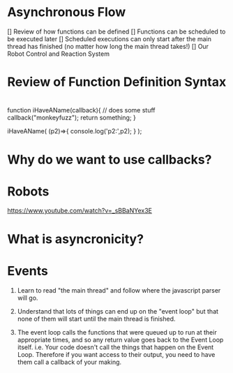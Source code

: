 # Asynchronous Flow

[] Review of how functions can be defined
[] Functions can be scheduled to be executed later
[] Scheduled executions can only start after the main thread has finished 
   (no matter how long the main thread takes!)
[] Our Robot Control and Reaction System

#
# Review of Function Definition Syntax
#

function iHaveAName(callback){
    // does some stuff
    callback("monkeyfuzz");
    return something;
}

iHaveAName(  (p2)=>{  console.log('p2:',p2);  }  );



# Why do we want to use callbacks?

# Robots

https://www.youtube.com/watch?v=_sBBaNYex3E

# What is asyncronicity?

# Events

1) Learn to read "the main thread" and follow where the javascript parser will go.

2) Understand that lots of things can end up on the "event loop" but that none of them will start until the main thread is finished.

3) The event loop calls the functions that were queued up to run at their appropriate times, and so any  return value goes back to the Event Loop itself. i.e. Your code doesn't call the things that happen on the Event Loop. Therefore if you want access to their output, you need to have them call a callback of your making.

